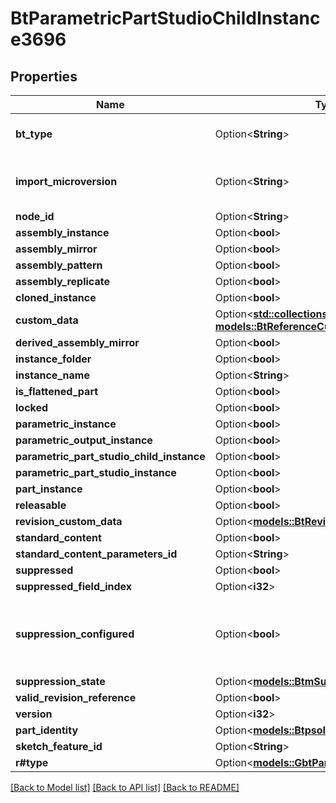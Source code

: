 # BtParametricPartStudioChildInstance3696

## Properties

Name | Type | Description | Notes
------------ | ------------- | ------------- | -------------
**bt_type** | Option<**String**> | Type of JSON object. | [optional]
**import_microversion** | Option<**String**> | Microversion that resulted from the import. | [optional]
**node_id** | Option<**String**> |  | [optional]
**assembly_instance** | Option<**bool**> |  | [optional]
**assembly_mirror** | Option<**bool**> |  | [optional]
**assembly_pattern** | Option<**bool**> |  | [optional]
**assembly_replicate** | Option<**bool**> |  | [optional]
**cloned_instance** | Option<**bool**> |  | [optional]
**custom_data** | Option<[**std::collections::HashMap<String, models::BtReferenceCustomData1551>**](BTReferenceCustomData-1551.md)> |  | [optional]
**derived_assembly_mirror** | Option<**bool**> |  | [optional]
**instance_folder** | Option<**bool**> |  | [optional]
**instance_name** | Option<**String**> |  | [optional]
**is_flattened_part** | Option<**bool**> |  | [optional]
**locked** | Option<**bool**> |  | [optional]
**parametric_instance** | Option<**bool**> |  | [optional]
**parametric_output_instance** | Option<**bool**> |  | [optional]
**parametric_part_studio_child_instance** | Option<**bool**> |  | [optional]
**parametric_part_studio_instance** | Option<**bool**> |  | [optional]
**part_instance** | Option<**bool**> |  | [optional]
**releasable** | Option<**bool**> |  | [optional]
**revision_custom_data** | Option<[**models::BtRevisionCustomData2090**](BTRevisionCustomData-2090.md)> |  | [optional]
**standard_content** | Option<**bool**> |  | [optional]
**standard_content_parameters_id** | Option<**String**> |  | [optional]
**suppressed** | Option<**bool**> |  | [optional]
**suppressed_field_index** | Option<**i32**> |  | [optional]
**suppression_configured** | Option<**bool**> | `true` if the suppression is configured in the Part Studio. | [optional]
**suppression_state** | Option<[**models::BtmSuppressionState1924**](BTMSuppressionState-1924.md)> |  | [optional]
**valid_revision_reference** | Option<**bool**> |  | [optional]
**version** | Option<**i32**> |  | [optional]
**part_identity** | Option<[**models::BtpsoIdentity2741**](BTPSOIdentity-2741.md)> |  | [optional]
**sketch_feature_id** | Option<**String**> |  | [optional]
**r#type** | Option<[**models::GbtPartStudioInstanceType**](GBTPartStudioInstanceType.md)> |  | [optional]

[[Back to Model list]](../README.md#documentation-for-models) [[Back to API list]](../README.md#documentation-for-api-endpoints) [[Back to README]](../README.md)


